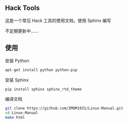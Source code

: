 ## Hack Tools

这是一个常见 Hack 工具的使用文档，使用 Sphinx 编写

不定期更新中......

## 使用

安装 Python

```bash
apt-get install python python-pip
```

安装 Sphinx

```bash
pip install sphinx sphinx_rtd_theme
```

编译文档

```bash
git clone https://github.com/ZMOM1031/Linux-Manual.git
cd Linux-Manual
make html
```
